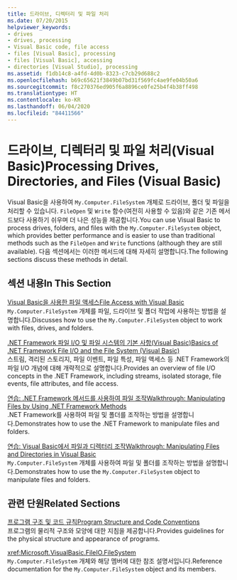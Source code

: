 ```yaml
---
title: 드라이브, 디렉터리 및 파일 처리
ms.date: 07/20/2015
helpviewer_keywords:
- drives
- drives, processing
- Visual Basic code, file access
- files [Visual Basic], processing
- files [Visual Basic], accessing
- directories [Visual Studio], processing
ms.assetid: f1db14c8-a4fd-4d0b-8323-c7cb29d688c2
ms.openlocfilehash: b69c65621f3849b07bd31f569fc4ae9fe04b50a6
ms.sourcegitcommit: f8c270376ed905f6a8896ce0fe25b4f4b38ff498
ms.translationtype: HT
ms.contentlocale: ko-KR
ms.lasthandoff: 06/04/2020
ms.locfileid: "84411566"
---
```

# <a name="processing-drives-directories-and-files-visual-basic"></a><span data-ttu-id="ba5fd-102">드라이브, 디렉터리 및 파일 처리(Visual Basic)</span><span class="sxs-lookup"><span data-stu-id="ba5fd-102">Processing Drives, Directories, and Files (Visual Basic)</span></span>

<span data-ttu-id="ba5fd-103">Visual Basic을 사용하여 `My.Computer.FileSystem` 개체로 드라이브, 폴더 및 파일을 처리할 수 있습니다. `FileOpen` 및 `Write` 함수(여전히 사용할 수 있음)와 같은 기존 메서드보다 사용하기 쉬우며 더 나은 성능을 제공합니다.</span><span class="sxs-lookup"><span data-stu-id="ba5fd-103">You can use Visual Basic to process drives, folders, and files with the `My.Computer.FileSystem` object, which provides better performance and is easier to use than traditional methods such as the `FileOpen` and `Write` functions (although they are still available).</span></span> <span data-ttu-id="ba5fd-104">다음 섹션에서는 이러한 메서드에 대해 자세히 설명합니다.</span><span class="sxs-lookup"><span data-stu-id="ba5fd-104">The following sections discuss these methods in detail.</span></span>  
  
## <a name="in-this-section"></a><span data-ttu-id="ba5fd-105">섹션 내용</span><span class="sxs-lookup"><span data-stu-id="ba5fd-105">In This Section</span></span>  

 [<span data-ttu-id="ba5fd-106">Visual Basic을 사용한 파일 액세스</span><span class="sxs-lookup"><span data-stu-id="ba5fd-106">File Access with Visual Basic</span></span>](file-access.md)  
 <span data-ttu-id="ba5fd-107">`My.Computer.FileSystem` 개체를 파일, 드라이브 및 폴더 작업에 사용하는 방법을 설명합니다.</span><span class="sxs-lookup"><span data-stu-id="ba5fd-107">Discusses how to use the `My.Computer.FileSystem` object to work with files, drives, and folders.</span></span>  
  
 [<span data-ttu-id="ba5fd-108">.NET Framework 파일 I/O 및 파일 시스템의 기본 사항(Visual Basic)</span><span class="sxs-lookup"><span data-stu-id="ba5fd-108">Basics of .NET Framework File I/O and the File System (Visual Basic)</span></span>](basics-of-net-framework-file-io-and-the-file-system.md)  
 <span data-ttu-id="ba5fd-109">스트림, 격리된 스토리지, 파일 이벤트, 파일 특성, 파일 액세스 등 .NET Framework의 파일 I/O 개념에 대해 개략적으로 설명합니다.</span><span class="sxs-lookup"><span data-stu-id="ba5fd-109">Provides an overview of file I/O concepts in the .NET Framework, including streams, isolated storage, file events, file attributes, and file access.</span></span>  
  
 [<span data-ttu-id="ba5fd-110">연습: .NET Framework 메서드를 사용하여 파일 조작</span><span class="sxs-lookup"><span data-stu-id="ba5fd-110">Walkthrough: Manipulating Files by Using .NET Framework Methods</span></span>](walkthrough-manipulating-files-by-using-net-framework-methods.md)  
 <span data-ttu-id="ba5fd-111">.NET Framework를 사용하여 파일 및 폴더를 조작하는 방법을 설명합니다.</span><span class="sxs-lookup"><span data-stu-id="ba5fd-111">Demonstrates how to use the .NET Framework to manipulate files and folders.</span></span>  
  
 [<span data-ttu-id="ba5fd-112">연습: Visual Basic에서 파일과 디렉터리 조작</span><span class="sxs-lookup"><span data-stu-id="ba5fd-112">Walkthrough: Manipulating Files and Directories in Visual Basic</span></span>](walkthrough-manipulating-files-and-directories.md)  
 <span data-ttu-id="ba5fd-113">`My.Computer.FileSystem` 개체를 사용하여 파일 및 폴더를 조작하는 방법을 설명합니다.</span><span class="sxs-lookup"><span data-stu-id="ba5fd-113">Demonstrates how to use the `My.Computer.FileSystem` object to manipulate files and folders.</span></span>  
  
## <a name="related-sections"></a><span data-ttu-id="ba5fd-114">관련 단원</span><span class="sxs-lookup"><span data-stu-id="ba5fd-114">Related Sections</span></span>  

 [<span data-ttu-id="ba5fd-115">프로그램 구조 및 코드 규칙</span><span class="sxs-lookup"><span data-stu-id="ba5fd-115">Program Structure and Code Conventions</span></span>](../../../programming-guide/program-structure/program-structure-and-code-conventions.md)  
 <span data-ttu-id="ba5fd-116">프로그램의 물리적 구조와 모양에 대한 지침을 제공합니다.</span><span class="sxs-lookup"><span data-stu-id="ba5fd-116">Provides guidelines for the physical structure and appearance of programs.</span></span>  
  
 <xref:Microsoft.VisualBasic.FileIO.FileSystem>  
 <span data-ttu-id="ba5fd-117">`My.Computer.FileSystem` 개체와 해당 멤버에 대한 참조 설명서입니다.</span><span class="sxs-lookup"><span data-stu-id="ba5fd-117">Reference documentation for the `My.Computer.FileSystem` object and its members.</span></span>
